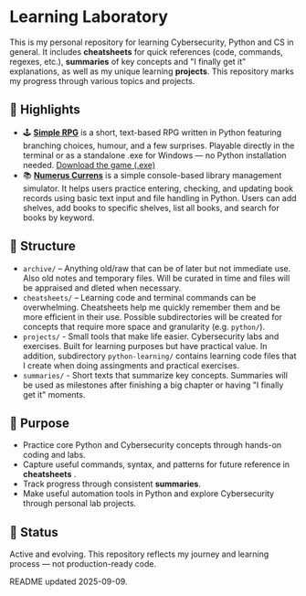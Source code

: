 # Learning Laboratory

This is my personal repository for learning Cybersecurity, Python and CS in general. It includes **cheatsheets** for quick references (code, commands, regexes, etc.), **summaries** of key concepts and "I finally get it" explanations, as well as my unique learning **projects**. This repository marks my progress through various topics and projects.

## 🚀 Highlights

- 🕹️ [**Simple RPG**](projects/05-rpg-game.py) is a short, text-based RPG written in Python featuring branching choices, humour, and a few surprises. Playable directly in the terminal or as a standalone .exe for Windows — no Python installation needed. [Download the game (.exe)](https://github.com/ztrbusic/python-learning/releases/download/rpg-v1.0/05-rpg-game-v1.exe)
- 📚 [**Numerus Currens**](projects/02-numerus-currens.py) is a simple console-based library management simulator. It helps users practice entering, checking, and updating book records using basic text input and file handling in Python. Users can add shelves, add books to specific shelves, list all books, and search for books by keyword.

## 📁 Structure

- `archive/` – Anything old/raw that can be of later but not immediate use. Also old notes and temporary files. Will be curated in time and files will be appraised and dleted when necessary.
- `cheatsheets/` – Learning code and terminal commands can be overwhelming. Cheatsheets help me quickly remember them and be more efficient in their use. Possible subdirectories will be created for concepts that require more space and granularity (e.g. `python/`).
- `projects/` -  Small tools that make life easier. Cybersecurity labs and exercises. Built for learning purposes but have practical value. In addition, subdirectory `python-learning/` contains learning code files that I create when doing assingments and practical exercises.
- `summaries/` - Short texts that summarize key concepts. Summaries will be used as milestones after finishing a big chapter or having "I finally get it" moments.


## 🧠 Purpose

- Practice core Python and Cybersecurity concepts through hands-on coding and labs.
- Capture useful commands, syntax, and patterns for future reference in **cheatsheets** .
- Track progress through consistent **summaries**.
- Make useful automation tools in Python and explore Cybersecurity through personal lab projects.

## 🚧 Status

Active and evolving. This repository reflects my journey and learning process — not production-ready code.

README updated 2025-09-09.